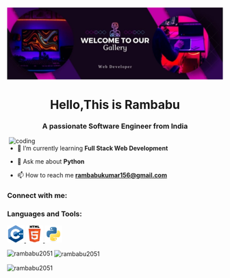 ![logo](https://github.com/Rambabu2051/Rambabu2051/blob/main/Ram%20banner.jpeg)
<h1 align="center">Hello,This is Rambabu </h1>
<h3 align="center">A passionate Software Engineer from India</h3>
<img align="right" alt="coding" width="500" src="https://media.tenor.com/NOYF3f82b_gAAAAC/programmer.gif">

- 🌱 I’m currently learning **Full Stack Web Development**

- 💬 Ask me about **Python**

- 📫 How to reach me **rambabukumar156@gmail.com**

<h3 align="left">Connect with me:</h3>
<p align="left">
</p>

<h3 align="left">Languages and Tools:</h3>
<p align="left"> <a href="https://www.w3schools.com/cpp/" target="_blank" rel="noreferrer"> <img src="https://raw.githubusercontent.com/devicons/devicon/master/icons/cplusplus/cplusplus-original.svg" alt="cplusplus" width="40" height="40"/> </a> <a href="https://www.w3.org/html/" target="_blank" rel="noreferrer"> <img src="https://raw.githubusercontent.com/devicons/devicon/master/icons/html5/html5-original-wordmark.svg" alt="html5" width="40" height="40"/> </a> <a href="https://www.python.org" target="_blank" rel="noreferrer"> <img src="https://raw.githubusercontent.com/devicons/devicon/master/icons/python/python-original.svg" alt="python" width="40" height="40"/> </a> </p>

<p><img align="left" src="https://github-readme-stats.vercel.app/api/top-langs?username=rambabu2051&show_icons=true&locale=en&layout=compact" alt="rambabu2051" /></p>

<p>&nbsp;<img align="center" src="https://github-readme-stats.vercel.app/api?username=rambabu2051&show_icons=true&locale=en" alt="rambabu2051" /></p>

<p><img align="center" src="https://github-readme-streak-stats.herokuapp.com/?user=rambabu2051&" alt="rambabu2051" /></p>

